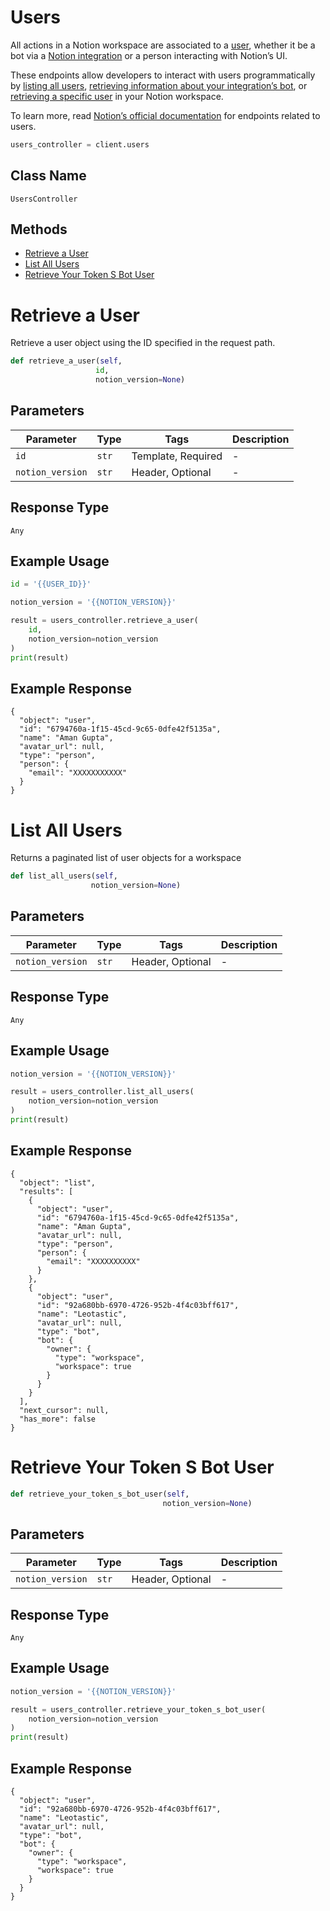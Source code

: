 # Users

All actions in a Notion workspace are associated to a [user](https://developers.notion.com/reference/user), whether it be a bot via a [Notion integration](https://developers.notion.com/docs/getting-started) or a person interacting with Notion’s UI.

These endpoints allow developers to interact with users programmatically by [listing all users](https://developers.notion.com/reference/get-user), [retrieving information about your integration’s bot](https://developers.notion.com/reference/get-self), or [retrieving a specific user](https://developers.notion.com/reference/get-user) in your Notion workspace.

To learn more, read [Notion’s official documentation](https://developers.notion.com/reference/user) for endpoints related to users.

```python
users_controller = client.users
```

## Class Name

`UsersController`

## Methods

* [Retrieve a User](../../doc/controllers/users.md#retrieve-a-user)
* [List All Users](../../doc/controllers/users.md#list-all-users)
* [Retrieve Your Token S Bot User](../../doc/controllers/users.md#retrieve-your-token-s-bot-user)


# Retrieve a User

Retrieve a user object using the ID specified in the request path.

```python
def retrieve_a_user(self,
                   id,
                   notion_version=None)
```

## Parameters

| Parameter | Type | Tags | Description |
|  --- | --- | --- | --- |
| `id` | `str` | Template, Required | - |
| `notion_version` | `str` | Header, Optional | - |

## Response Type

`Any`

## Example Usage

```python
id = '{{USER_ID}}'

notion_version = '{{NOTION_VERSION}}'

result = users_controller.retrieve_a_user(
    id,
    notion_version=notion_version
)
print(result)
```

## Example Response

```
{
  "object": "user",
  "id": "6794760a-1f15-45cd-9c65-0dfe42f5135a",
  "name": "Aman Gupta",
  "avatar_url": null,
  "type": "person",
  "person": {
    "email": "XXXXXXXXXXX"
  }
}
```


# List All Users

Returns a paginated list of user objects for a workspace

```python
def list_all_users(self,
                  notion_version=None)
```

## Parameters

| Parameter | Type | Tags | Description |
|  --- | --- | --- | --- |
| `notion_version` | `str` | Header, Optional | - |

## Response Type

`Any`

## Example Usage

```python
notion_version = '{{NOTION_VERSION}}'

result = users_controller.list_all_users(
    notion_version=notion_version
)
print(result)
```

## Example Response

```
{
  "object": "list",
  "results": [
    {
      "object": "user",
      "id": "6794760a-1f15-45cd-9c65-0dfe42f5135a",
      "name": "Aman Gupta",
      "avatar_url": null,
      "type": "person",
      "person": {
        "email": "XXXXXXXXXX"
      }
    },
    {
      "object": "user",
      "id": "92a680bb-6970-4726-952b-4f4c03bff617",
      "name": "Leotastic",
      "avatar_url": null,
      "type": "bot",
      "bot": {
        "owner": {
          "type": "workspace",
          "workspace": true
        }
      }
    }
  ],
  "next_cursor": null,
  "has_more": false
}
```


# Retrieve Your Token S Bot User

```python
def retrieve_your_token_s_bot_user(self,
                                  notion_version=None)
```

## Parameters

| Parameter | Type | Tags | Description |
|  --- | --- | --- | --- |
| `notion_version` | `str` | Header, Optional | - |

## Response Type

`Any`

## Example Usage

```python
notion_version = '{{NOTION_VERSION}}'

result = users_controller.retrieve_your_token_s_bot_user(
    notion_version=notion_version
)
print(result)
```

## Example Response

```
{
  "object": "user",
  "id": "92a680bb-6970-4726-952b-4f4c03bff617",
  "name": "Leotastic",
  "avatar_url": null,
  "type": "bot",
  "bot": {
    "owner": {
      "type": "workspace",
      "workspace": true
    }
  }
}
```

